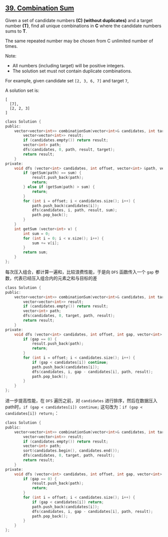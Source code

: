## [39. Combination Sum](https://leetcode.com/problems/combination-sum/#/description)

Given a set of candidate numbers **(C) (without duplicates)** and a target number **(T)**, find all unique combinations in **C** where the candidate numbers sums to **T**.

The same repeated number may be chosen from C unlimited number of times.

Note:

- All numbers (including target) will be positive integers.
- The solution set must not contain duplicate combinations.

For example, given candidate set `[2, 3, 6, 7]` and target `7`,

A solution set is:

```
[
  [7],
  [2, 2, 3]
]
```


```c
class Solution {
public:
    vector<vector<int>> combinationSum(vector<int>& candidates, int target) {
        vector<vector<int>> result;
        if (candidates.empty()) return result;
        vector<int> path;
        dfs(candidates, 0, path, result, target);
        return result;
    }
private:
    void dfs (vector<int> candidates, int offset, vector<int> &path, vector<vector<int>> &result, int sum) {
        if (getSum(path) == sum) {
            result.push_back(path);
            return;
        } else if (getSum(path) > sum) {
            return;
        }
        for (int i = offset; i < candidates.size(); i++) {
            path.push_back(candidates[i]);
            dfs(candidates, i, path, result, sum);
            path.pop_back();
        }
    }
    int getSum (vector<int> v) {
        int sum = 0;
        for (int i = 0; i < v.size(); i++) {
            sum += v[i];
        }
        return sum;
    }
};
```

每次压入组合，都计算一遍和，比较浪费性能，于是向 `DFS` 函数传入一个 `gap` 参数，代表已经压入组合内的元素之和与目标的差

```c
class Solution {
public:
    vector<vector<int>> combinationSum(vector<int>& candidates, int target) {
        vector<vector<int>> result;
        if (candidates.empty()) return result;
        vector<int> path;
        dfs(candidates, 0, target, path, result);
        return result;
    }
private:
    void dfs (vector<int> candidates, int offset, int gap, vector<int> &path, vector<vector<int>> &result) {
        if (gap == 0) {
            result.push_back(path);
            return;
        }
        for (int i = offset; i < candidates.size(); i++) {
            if (gap < candidates[i]) continue;
            path.push_back(candidates[i]);
            dfs(candidates, i, gap - candidates[i], path, result);
            path.pop_back();
        }
    }
};
```

进一步提高性能，在 `DFS` 遍历之前，对 `candidates` 进行排序，然后在数据压入path时，`if (gap < candidates[i]) continue;` 这句改为：`if (gap < candidates[i]) return;`：

```c
class Solution {
public:
    vector<vector<int>> combinationSum(vector<int>& candidates, int target) {
        vector<vector<int>> result;
        if (candidates.empty()) return result;
        vector<int> path;
        sort(candidates.begin(), candidates.end());
        dfs(candidates, 0, target, path, result);
        return result;
    }
private:
    void dfs (vector<int> candidates, int offset, int gap, vector<int> &path, vector<vector<int>> &result) {
        if (gap == 0) {
            result.push_back(path);
            return;
        }
        for (int i = offset; i < candidates.size(); i++) {
            if (gap < candidates[i]) return;
            path.push_back(candidates[i]);
            dfs(candidates, i, gap - candidates[i], path, result);
            path.pop_back();
        }
    }
};
```